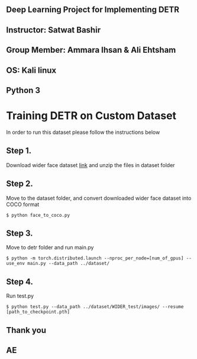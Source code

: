 ## Deep Learning Project for Implementing DETR
## Instructor: Satwat Bashir
## Group Member: Ammara Ihsan & Ali Ehtsham
## OS: Kali linux
## Python 3 

# Training DETR on Custom Dataset


In order to run this dataset please follow the instructions below

## Step 1.
Download wider face dataset [link](http://shuoyang1213.me/WIDERFACE/) and unzip the files in dataset folder

## Step 2.
Move to the dataset folder, and convert downloaded wider face dataset into COCO format
```
$ python face_to_coco.py
```

## Step 3.
Move to detr folder and run main.py
```
$ python -m torch.distributed.launch --nproc_per_node=[num_of_gpus] --use_env main.py --data_path ../dataset/
```

## Step 4.
Run test.py
```
$ python test.py --data_path ../dataset/WIDER_test/images/ --resume [path_to_checkpoint.pth]
```

## Thank you
## AE
